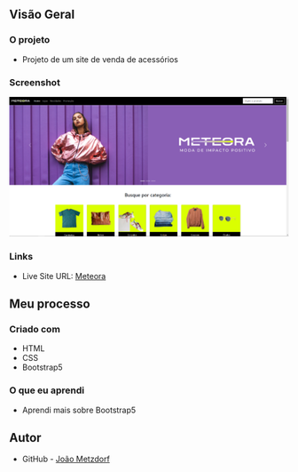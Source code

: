 ## Visão Geral

### O projeto

- Projeto de um site de venda de acessórios

### Screenshot

![](./meteora.png)

### Links

- Live Site URL: [Meteora](https://meteora-ashen.vercel.app/)

## Meu processo

### Criado com

- HTML
- CSS
- Bootstrap5

### O que eu aprendi

- Aprendi mais sobre Bootstrap5

## Autor

- GitHub - [João Metzdorf](https://github.com/joaometzdorf)
